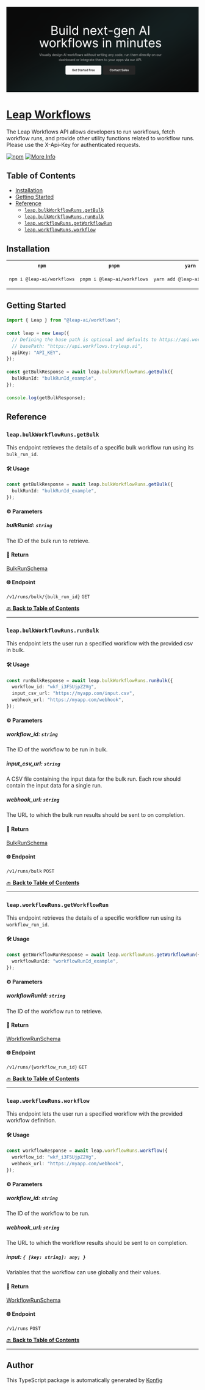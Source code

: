 <div align="left">

[![Visit Leap Workflows](./header.png)](https://www.tryleap.ai/)

# [Leap Workflows](https://www.tryleap.ai/)<a id="leap-workflows"></a>

The Leap Workflows API allows developers to run workflows, fetch workflow runs, and provide other utility functions related to workflow runs. Please use the X-Api-Key for authenticated requests.

[![npm](https://img.shields.io/badge/npm-v1.1.1-blue)](https://www.npmjs.com/package/@leap-ai/workflows/v/1.1.1)
[![More Info](https://img.shields.io/badge/More%20Info-Click%20Here-orange)](https://tryleap.ai/)

</div>

## Table of Contents<a id="table-of-contents"></a>

<!-- toc -->

- [Installation](#installation)
- [Getting Started](#getting-started)
- [Reference](#reference)
  * [`leap.bulkWorkflowRuns.getBulk`](#leapbulkworkflowrunsgetbulk)
  * [`leap.bulkWorkflowRuns.runBulk`](#leapbulkworkflowrunsrunbulk)
  * [`leap.workflowRuns.getWorkflowRun`](#leapworkflowrunsgetworkflowrun)
  * [`leap.workflowRuns.workflow`](#leapworkflowrunsworkflow)

<!-- tocstop -->

## Installation<a id="installation"></a>

<table>
<tr>
<th width="292px"><code>npm</code></th>
<th width="293px"><code>pnpm</code></th>
<th width="292px"><code>yarn</code></th>
</tr>
<tr>
<td>

```bash
npm i @leap-ai/workflows
```

</td>
<td>

```bash
pnpm i @leap-ai/workflows
```

</td>
<td>

```bash
yarn add @leap-ai/workflows
```

</td>
</tr>
</table>

## Getting Started<a id="getting-started"></a>

```typescript
import { Leap } from "@leap-ai/workflows";

const leap = new Leap({
  // Defining the base path is optional and defaults to https://api.workflows.tryleap.ai
  // basePath: "https://api.workflows.tryleap.ai",
  apiKey: "API_KEY",
});

const getBulkResponse = await leap.bulkWorkflowRuns.getBulk({
  bulkRunId: "bulkRunId_example",
});

console.log(getBulkResponse);
```

## Reference<a id="reference"></a>


### `leap.bulkWorkflowRuns.getBulk`<a id="leapbulkworkflowrunsgetbulk"></a>

This endpoint retrieves the details of a specific bulk workflow run using its `bulk_run_id`.

#### 🛠️ Usage<a id="🛠️-usage"></a>

```typescript
const getBulkResponse = await leap.bulkWorkflowRuns.getBulk({
  bulkRunId: "bulkRunId_example",
});
```

#### ⚙️ Parameters<a id="⚙️-parameters"></a>

##### bulkRunId: `string`<a id="bulkrunid-string"></a>

The ID of the bulk run to retrieve.

#### 🔄 Return<a id="🔄-return"></a>

[BulkRunSchema](./models/bulk-run-schema.ts)

#### 🌐 Endpoint<a id="🌐-endpoint"></a>

`/v1/runs/bulk/{bulk_run_id}` `GET`

[🔙 **Back to Table of Contents**](#table-of-contents)

---


### `leap.bulkWorkflowRuns.runBulk`<a id="leapbulkworkflowrunsrunbulk"></a>

This endpoint lets the user run a specified workflow with the provided csv in bulk.

#### 🛠️ Usage<a id="🛠️-usage"></a>

```typescript
const runBulkResponse = await leap.bulkWorkflowRuns.runBulk({
  workflow_id: "wkf_i3F5UjpZ2Vg",
  input_csv_url: "https://myapp.com/input.csv",
  webhook_url: "https://myapp.com/webhook",
});
```

#### ⚙️ Parameters<a id="⚙️-parameters"></a>

##### workflow_id: `string`<a id="workflow_id-string"></a>

The ID of the workflow to be run in bulk.

##### input_csv_url: `string`<a id="input_csv_url-string"></a>

A CSV file containing the input data for the bulk run. Each row should contain the input data for a single run.

##### webhook_url: `string`<a id="webhook_url-string"></a>

The URL to which the bulk run results should be sent to on completion.

#### 🔄 Return<a id="🔄-return"></a>

[BulkRunSchema](./models/bulk-run-schema.ts)

#### 🌐 Endpoint<a id="🌐-endpoint"></a>

`/v1/runs/bulk` `POST`

[🔙 **Back to Table of Contents**](#table-of-contents)

---


### `leap.workflowRuns.getWorkflowRun`<a id="leapworkflowrunsgetworkflowrun"></a>

This endpoint retrieves the details of a specific workflow run using its `workflow_run_id`.

#### 🛠️ Usage<a id="🛠️-usage"></a>

```typescript
const getWorkflowRunResponse = await leap.workflowRuns.getWorkflowRun({
  workflowRunId: "workflowRunId_example",
});
```

#### ⚙️ Parameters<a id="⚙️-parameters"></a>

##### workflowRunId: `string`<a id="workflowrunid-string"></a>

The ID of the workflow run to retrieve.

#### 🔄 Return<a id="🔄-return"></a>

[WorkflowRunSchema](./models/workflow-run-schema.ts)

#### 🌐 Endpoint<a id="🌐-endpoint"></a>

`/v1/runs/{workflow_run_id}` `GET`

[🔙 **Back to Table of Contents**](#table-of-contents)

---


### `leap.workflowRuns.workflow`<a id="leapworkflowrunsworkflow"></a>

This endpoint lets the user run a specified workflow with the provided workflow definition.

#### 🛠️ Usage<a id="🛠️-usage"></a>

```typescript
const workflowResponse = await leap.workflowRuns.workflow({
  workflow_id: "wkf_i3F5UjpZ2Vg",
  webhook_url: "https://myapp.com/webhook",
});
```

#### ⚙️ Parameters<a id="⚙️-parameters"></a>

##### workflow_id: `string`<a id="workflow_id-string"></a>

The ID of the workflow to be run.

##### webhook_url: `string`<a id="webhook_url-string"></a>

The URL to which the workflow results should be sent to on completion.

##### input: `{ [key: string]: any; }`<a id="input--key-string-any-"></a>

Variables that the workflow can use globally and their values.

#### 🔄 Return<a id="🔄-return"></a>

[WorkflowRunSchema](./models/workflow-run-schema.ts)

#### 🌐 Endpoint<a id="🌐-endpoint"></a>

`/v1/runs` `POST`

[🔙 **Back to Table of Contents**](#table-of-contents)

---


## Author<a id="author"></a>
This TypeScript package is automatically generated by [Konfig](https://konfigthis.com)
